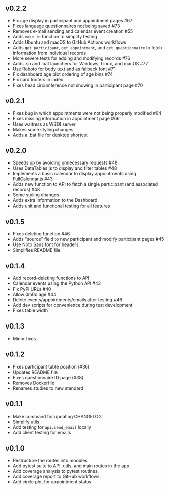 ﻿## v0.2.2

- Fix age display in participant and appointment pages #67
- Fixes language questionnaires not being saved #73
- Removes e-mail sending and calendar event creation #55
- Adds `make_id` function to simplify testing
- Adds Ubuntu and macOS to GitHub Actions workflows
- Adds `get_participant`, `get_appointment`, and `get_questionnaire` to fetch information from individual records
- More severe tests for adding and modifying records #76
- Adds .sh and .bat launchers for Windows, Linux, and macOS #77
- Use Roboto for body text and as fallback font #71
- Fix dashboard age plot ordering of age bins #74
- Fix card footers in index
- Fixes head circumference not showing in participant page #70

## v0.2.1

- Fixes bug in which appointments were not being properly modified #64
- Fixes missing information in appointment page #66
- Uses waitress as WSGI server
- Makes some styling changes
- Adds a .bat file for desktop shortcut

## v0.2.0

- Speeds up by avoiding unnecessary requests #48
- Uses DataTables.js to display and filter tables #48
- Implements a basic calendar to display appointments using FullCalendar.js #43 
- Adds new function to API to fetch a single participant (and associated records) #48
- Some styling changes
- Adds extra information to the Dashboard
- Adds unit and functional testing for all features

## v0.1.5

- Fixes deleting function #46 
- Adds "source" field to new participant and modify participant pages #45 
- Use Noto Sans font for headers
- Simplifies README file

## v0.1.4

- Add record-deleting functions to API
- Calendar events using the Python API #43
- Fix PyPi URLs #40
- Allow 0m0d age #44
- Delete events/appointments/emails after testing #46
- Add dev scripts for convenience during test development
- Fixes table width

## v0.1.3

- Minor fixes

## v0.1.2

- Fixes participant table position (#36)
- Updates README file
- Fixes questionnaire ID page (#38)
- Removes Dockerfile
- Renames studies to new standard

## v0.1.1

- Make command for updating CHANGELOG
- Simplify utils
- Add testing for `api.send_email` locally
- Add client testing for emails

## v0.1.0

- Restructure the routes into modules.
- Add pytest suite to API, utils, and main routes in the app.
- Add coverage analysis to pytest routines.
- Add coverage report to GitHub workflows.
- Add circle plot for appointment status.


